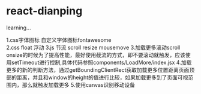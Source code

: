 # react-dianping

learning...

1.css字体图标   自定义字体图标fontawesome  
2.css float 浮动
3.js 节流  scroll resize mousemove
3.加载更多滚动scroll onsize的时候为了提高性能，最好使用截流的方式，即不要滚动就触发，应该使用setTimeout进行控制,具体代码参照components/LoadMore/index.jsx
4.加载更多的新的判断方法，通过getBoundingClientRect获取加载更多位置距离页面顶部的距离，并且和window的height的值进行比较，如果加载更多到了页面可视范围内，那么就触发加载更多
5.使用canvas识别移动设备
